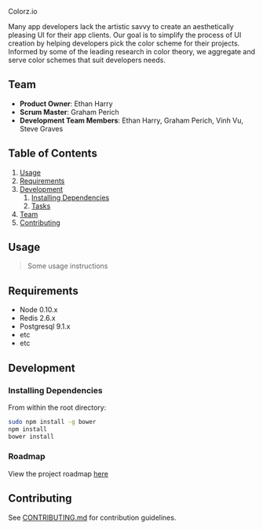 Colorz.io

Many app developers lack the artistic savvy to create an aesthetically pleasing UI for their app clients. Our goal is to simplify the process of UI creation by helping developers pick the color scheme for their projects. Informed by some of the leading research in color theory, we aggregate and serve color schemes that suit developers needs.

## Team

  - __Product Owner__: Ethan Harry
  - __Scrum Master__: Graham Perich
  - __Development Team Members__: Ethan Harry, Graham Perich, Vinh Vu, Steve Graves

## Table of Contents

1. [Usage](#Usage)
1. [Requirements](#requirements)
1. [Development](#development)
    1. [Installing Dependencies](#installing-dependencies)
    1. [Tasks](#tasks)
1. [Team](#team)
1. [Contributing](#contributing)

## Usage

> Some usage instructions

## Requirements

- Node 0.10.x
- Redis 2.6.x
- Postgresql 9.1.x
- etc
- etc

## Development

### Installing Dependencies

From within the root directory:

```sh
sudo npm install -g bower
npm install
bower install
```

### Roadmap

View the project roadmap [here](LINK_TO_PROJECT_ISSUES)


## Contributing

See [CONTRIBUTING.md](CONTRIBUTING.md) for contribution guidelines.
